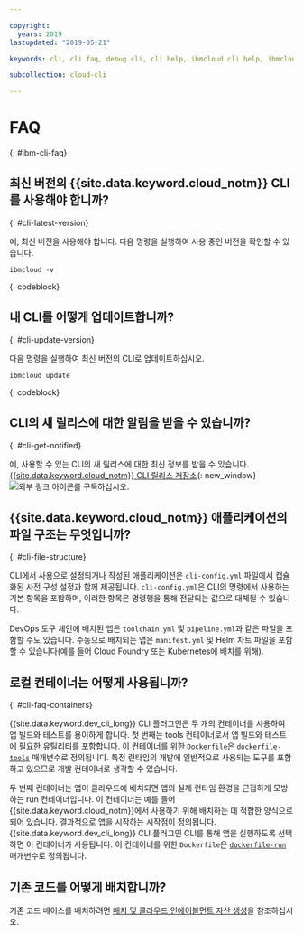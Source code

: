 ```yaml
---

copyright:
  years: 2019
lastupdated: "2019-05-21"

keywords: cli, cli faq, debug cli, cli help, ibmcloud cli help, ibmcloud help

subcollection: cloud-cli

---
```


# FAQ
{: #ibm-cli-faq}

## 최신 버전의 {{site.data.keyword.cloud_notm}} CLI를 사용해야 합니까?
{: #cli-latest-version}

예, 최신 버전을 사용해야 합니다. 다음 명령을 실행하여 사용 중인 버전을 확인할 수 있습니다.

```
ibmcloud -v
```
{: codeblock}

## 내 CLI를 어떻게 업데이트합니까?
{: #cli-update-version}

다음 명령을 실행하여 최신 버전의 CLI로 업데이트하십시오.

```
ibmcloud update
```
{: codeblock}

## CLI의 새 릴리스에 대한 알림을 받을 수 있습니까?
{: #cli-get-notified}

예, 사용할 수 있는 CLI의 새 릴리스에 대한 최신 정보를 받을 수 있습니다. [{{site.data.keyword.cloud_notm}} CLI 릴리스 저장소](https://github.com/IBM-Cloud/ibm-cloud-cli-release/releases/){: new_window} ![외부 링크 아이콘](../../../icons/launch-glyph.svg "외부 링크 아이콘")를 구독하십시오.

## {{site.data.keyword.cloud_notm}} 애플리케이션의 파일 구조는 무엇입니까?
{: #cli-file-structure}

CLI에서 사용으로 설정되거나 작성된 애플리케이션은 `cli-config.yml` 파일에서 캡슐화된 사전 구성 설정과 함께 제공됩니다. `cli-config.yml`은 CLI의 명령에서 사용하는 기본 항목을 포함하며, 이러한 항목은 명령행을 통해 전달되는 값으로 대체될 수 있습니다.

DevOps 도구 체인에 배치된 앱은 `toolchain.yml` 및 `pipeline.yml`과 같은 파일을 포함할 수도 있습니다. 수동으로 배치되는 앱은 `manifest.yml` 및 Helm 차트 파일을 포함할 수 있습니다(예를 들어 Cloud Foundry 또는 Kubernetes에 배치를 위해).

## 로컬 컨테이너는 어떻게 사용됩니까?
{: #cli-faq-containers}

{{site.data.keyword.dev_cli_long}} CLI 플러그인은 두 개의 컨테이너를 사용하여 앱 빌드와 테스트를 용이하게 합니다. 첫 번째는 tools 컨테이너로서 앱 빌드와 테스트에 필요한 유틸리티를 포함합니다. 이 컨테이너를 위한 `Dockerfile`은 [`dockerfile-tools`](/docs/cli/idt?topic=cloud-cli-idt-cli#command-parameters) 매개변수로 정의됩니다. 특정 런타임의 개발에 일반적으로 사용되는 도구를 포함하고 있으므로 개발 컨테이너로 생각할 수 있습니다.

두 번째 컨테이너는 앱이 클라우드에 배치되면 앱의 실제 런타임 환경을 근접하게 모방하는 run 컨테이너입니다. 이 컨테이너는 예를 들어 {{site.data.keyword.cloud_notm}}에서 사용하기 위해 배치하는 데 적합한 양식으로 되어 있습니다. 결과적으로 앱을 시작하는 시작점이 정의됩니다. {{site.data.keyword.dev_cli_long}} CLI 플러그인 CLI를 통해 앱을 실행하도록 선택하면 이 컨테이너가 사용됩니다. 이 컨테이너를 위한 `Dockerfile`은 [`dockerfile-run`](/docs/cli/idt?topic=cloud-cli-idt-cli#run) 매개변수로 정의됩니다.

## 기존 코드를 어떻게 배치합니까?

기존 코드 베이스를 배치하려면 [배치 및 클라우드 인에이블먼트 자산 생성](/docs/apps?topic=creating-apps-create-deploy-app-cli#byoc-cli)을 참조하십시오.

